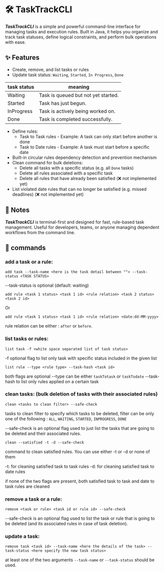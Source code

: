 # 🛠️ **TaskTrackCLI**

***TaskTrackCLI*** is a simple and powerful command-line interface for managing tasks and execution rules. Built in Java, it helps you organize and track task statuses, define logical constraints, and perform bulk operations with ease.

## ✨ Features

- Create, remove, and list tasks or rules
- Update task status: `Waiting`, `Started`, `In Progress`, `Done`

| task status | meaning |
|-------------|----|
| Waiting     | Task is queued but not yet started. |
| Started     | Task has just begun. |
| InProgress  | Task is actively being worked on. |
| Done        | Task is completed successfully. |

- Define rules:
    - Task to Task rules - Example: A task can only start before another is done
    - Task to Date rules - Example: A task must start before a specific date
- Built-in circular rules dependency detection and prevention mechanism
- Clean command for bulk deletions:
    - Delete all tasks with a specific status (e.g. all `Done` tasks)
    - Delete all rules associated with a specific task
    - Delete all rules that have already been satisfied (❌ not implemented yet)
- List violated date rules that can no longer be satisfied (e.g. missed deadlines) (❌ not implemented yet)


## 📌 Notes

***TaskTrackCLI*** is terminal-first and designed for fast, rule-based task management. Useful for developers, teams, or anyone managing dependent workflows from the command line.


## 📜 commands
### add a task or a rule: 
```
add task --task-name <here is the task detail between ""> --task-status <TASK STATUS>
```
--task-status is optional (default: waiting)

```
add rule <task 1 status> <task 1 id> <rule relation> <task 2 status> <task 2 id>
```
Or
```
add rule <task 1 status> <task 1 id> <rule relation> <date:dd-MM-yyyy>
```

rule relation can be either : `after` or `before`.

### list tasks or rules: 
```
list task -f <white space separated list of task status>
```
-f optional flag to list only task with specific status included in the given list

```
list rule --type <rule type> --task-hash <task id>
```
both flags are optional
--type can be either `taskTotask` or `taskTodate`
--task-hash to list only rules applied on a certain task

### clean tasks: (bulk deletion of tasks with their associated rules)
```
clean <tasks to clean filter> --safe-check
```
tasks to clean filter to specify which tasks to be deleted, filter can be only one of the following :
`ALL`, `WAITING`, `STARTED`, `INPROGRESS`, `DONE`

--safe-check is an optional flag used to just list the tasks that are going to be deleted and their associated rules.

```
clean --satisfied -t -d --safe-check
```
command to clean satisfied rules. You can use either -t or -d or none of them

-t: for cleaning satisfied task to task rules
-d: for cleaning satisfied task to date rules

if none of the two flags are present, both satisfied task to task and date to task rules are cleaned

### remove a task or a rule:
```
remove <task or rule> <task id or rule id> --safe-check
```

--safe-check is an optional flag used to list the task or rule that is going to be deleted (and its associated rules in case of task deletion).

### update a task:
```
remove task <task id> --task-name <here the details of the task> --task-status <here specify the new task status>
```

at least one of the two arguments `--task-name` or `--task-status` should be used.